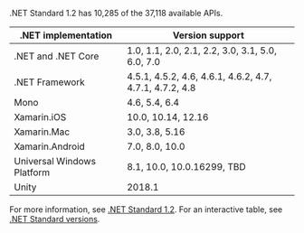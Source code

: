.NET Standard 1.2 has 10,285 of the 37,118 available APIs.

| .NET implementation        | Version support                                         |
|----------------------------|---------------------------------------------------------|
| .NET and .NET Core         | 1.0, 1.1, 2.0, 2.1, 2.2, 3.0, 3.1, 5.0, 6.0, 7.0        |
| .NET Framework             | 4.5.1, 4.5.2, 4.6, 4.6.1, 4.6.2, 4.7, 4.7.1, 4.7.2, 4.8 |
| Mono                       | 4.6, 5.4, 6.4                                           |
| Xamarin.iOS                | 10.0, 10.14, 12.16                                      |
| Xamarin.Mac                | 3.0, 3.8, 5.16                                          |
| Xamarin.Android            | 7.0, 8.0, 10.0                                          |
| Universal Windows Platform | 8.1, 10.0, 10.0.16299, TBD                              |
| Unity                      | 2018.1                                                  |

For more information, see [.NET Standard 1.2][1.2]. For an interactive table, see [.NET Standard versions](https://dotnet.microsoft.com/platform/dotnet-standard#versions).

[1.2]: https://github.com/dotnet/standard/blob/v2.1.0/docs/versions/netstandard1.2.md
